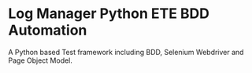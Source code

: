 # Log Manager Python ETE BDD Automation 
A Python based Test framework including BDD, Selenium Webdriver and Page Object Model.

